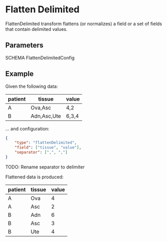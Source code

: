 # Flatten Delimited

FlattenDelimited transform flattens (or normalizes) a field or a set of
fields that contain delimited values.

## Parameters

SCHEMA FlattenDelimitedConfig

## Example

Given the following data:

| patient | tissue | value |
| - | - | - |
| A | Ova,Asc | 4,2 |
| B | Adn,Asc,Ute | 6,3,4 |

... and configuration:

```json
{
    "type": "flattenDelimited",
    "field": ["tissue", "value"],
    "separator": [",", ","]
}
```

TODO: Rename separator to delimiter

Flattened data is produced:

| patient | tissue | value |
| - | - | - |
| A | Ova | 4 |
| A | Asc | 2 |
| B | Adn | 6 |
| B | Asc | 3 |
| B | Ute | 4 |
